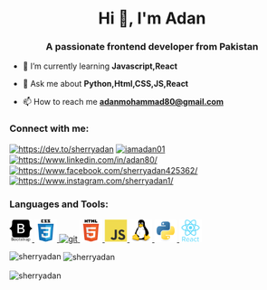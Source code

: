<h1 align="center">Hi 👋, I'm Adan</h1>
<h3 align="center">A passionate frontend developer from Pakistan</h3>

- 🌱 I’m currently learning **Javascript,React**

- 💬 Ask me about **Python,Html,CSS,JS,React**

- 📫 How to reach me **adanmohammad80@gmail.com**

<h3 align="left">Connect with me:</h3>
<p align="left">
<a href="https://dev.to/https://dev.to/sherryadan" target="blank"><img align="center" src="https://raw.githubusercontent.com/rahuldkjain/github-profile-readme-generator/master/src/images/icons/Social/devto.svg" alt="https://dev.to/sherryadan" height="30" width="40" /></a>
<a href="https://twitter.com/iamadan01" target="blank"><img align="center" src="https://raw.githubusercontent.com/rahuldkjain/github-profile-readme-generator/master/src/images/icons/Social/twitter.svg" alt="iamadan01" height="30" width="40" /></a>
<a href="https://linkedin.com/in/https://www.linkedin.com/in/adan80/" target="blank"><img align="center" src="https://raw.githubusercontent.com/rahuldkjain/github-profile-readme-generator/master/src/images/icons/Social/linked-in-alt.svg" alt="https://www.linkedin.com/in/adan80/" height="30" width="40" /></a>
<a href="https://fb.com/https://www.facebook.com/sherryadan425362/" target="blank"><img align="center" src="https://raw.githubusercontent.com/rahuldkjain/github-profile-readme-generator/master/src/images/icons/Social/facebook.svg" alt="https://www.facebook.com/sherryadan425362/" height="30" width="40" /></a>
<a href="https://instagram.com/https://www.instagram.com/sherryadan1/" target="blank"><img align="center" src="https://raw.githubusercontent.com/rahuldkjain/github-profile-readme-generator/master/src/images/icons/Social/instagram.svg" alt="https://www.instagram.com/sherryadan1/" height="30" width="40" /></a>
</p>

<h3 align="left">Languages and Tools:</h3>
<p align="left"> <a href="https://getbootstrap.com" target="_blank" rel="noreferrer"> <img src="https://raw.githubusercontent.com/devicons/devicon/master/icons/bootstrap/bootstrap-plain-wordmark.svg" alt="bootstrap" width="40" height="40"/> </a> <a href="https://www.w3schools.com/css/" target="_blank" rel="noreferrer"> <img src="https://raw.githubusercontent.com/devicons/devicon/master/icons/css3/css3-original-wordmark.svg" alt="css3" width="40" height="40"/> </a> <a href="https://git-scm.com/" target="_blank" rel="noreferrer"> <img src="https://www.vectorlogo.zone/logos/git-scm/git-scm-icon.svg" alt="git" width="40" height="40"/> </a> <a href="https://www.w3.org/html/" target="_blank" rel="noreferrer"> <img src="https://raw.githubusercontent.com/devicons/devicon/master/icons/html5/html5-original-wordmark.svg" alt="html5" width="40" height="40"/> </a> <a href="https://developer.mozilla.org/en-US/docs/Web/JavaScript" target="_blank" rel="noreferrer"> <img src="https://raw.githubusercontent.com/devicons/devicon/master/icons/javascript/javascript-original.svg" alt="javascript" width="40" height="40"/> </a> <a href="https://www.linux.org/" target="_blank" rel="noreferrer"> <img src="https://raw.githubusercontent.com/devicons/devicon/master/icons/linux/linux-original.svg" alt="linux" width="40" height="40"/> </a> <a href="https://www.python.org" target="_blank" rel="noreferrer"> <img src="https://raw.githubusercontent.com/devicons/devicon/master/icons/python/python-original.svg" alt="python" width="40" height="40"/> </a> <a href="https://reactjs.org/" target="_blank" rel="noreferrer"> <img src="https://raw.githubusercontent.com/devicons/devicon/master/icons/react/react-original-wordmark.svg" alt="react" width="40" height="40"/> </a> </p>

<p><img align="left" src="https://github-readme-stats.vercel.app/api/top-langs?username=sherryadan&show_icons=true&locale=en&layout=compact" alt="sherryadan" /></p>

<p>&nbsp;<img align="center" src="https://github-readme-stats.vercel.app/api?username=sherryadan&show_icons=true&locale=en" alt="sherryadan" /></p>

<p><img align="center" src="https://github-readme-streak-stats.herokuapp.com/?user=sherryadan&" alt="sherryadan" /></p>
